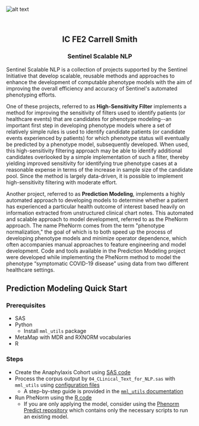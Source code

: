 ![alt text](https://dev.sentinelsystem.org/projects/AP/repos/sentinel-analytic-packages/raw/resources/logo.png?at=refs%2Fheads%2Fmaster)

<br>

<div>

  <h2 align="center">IC FE2 Carrell Smith</h2>

  <h3 align="center">Sentinel Scalable NLP</h3>

</div>


Sentinel Scalable NLP is a collection of projects supported by the Sentinel Initiative that develop scalable, reusable methods and approaches to enhance the development of computable phenotype models with the aim of improving the overall efficiency and accuracy of Sentinel's automated phenotyping efforts. 

One of these projects, referred to as **High-Sensitivity Filter** implements a method for improving the sensitivity of filters used to identify patients (or healthcare events) that are candidates for phenotype modeling--an important first step in developing phenotype models where a set of relatively simple rules is used to identify candidate patients (or candidate events experienced by patients) for which phenotype status will eventually be predicted by a phenotype model, subsequently developed. When used, this high-sensitivity filtering approach may be able to identify additional candidates overlooked by a simple implementation of such a filter, thereby yielding improved sensitivity for identifying true phenotype cases at a reasonable expense in terms of the increase in sample size of the candidate pool. Since the method is largely data-driven, it is possible to implement high-sensitivity filtering with moderate effort. 

Another project, referred to as **Prediction Modeling**, implements a highly automated approach to developing models to determine whether a patient has experienced a particular health outcome of interest based heavily on information extracted from unstructured clinical chart notes. This automated and scalable approach to model development, referred to as the PheNorm approach.  The name PheNorm comes from the term "phenotype normalization," the goal of which is to both speed up the process of developing phenotype models and minimize operator dependence, which often accompanies manual approaches to feature engineering and model development.  Code and tools available in the Prediction Modeling project were developed while implementing the PheNorm method to model the phenotype “symptomatic COVID-19 disease” using data from two different healthcare settings.


## Prediction Modeling Quick Start

### Prerequisites

* SAS
* Python
  * Install `mml_utils` package
* MetaMap with MDR and RXNORM vocabularies
* R

### Steps

* Create the Anaphylaxis Cohort using [SAS code](High-Sensitivity-Filter/Programs)
* Process the corpus output by `04_CLinical_Text_for_NLP.sas` with `mml_utils` using [configuration files](Prediction-Modeling/Anaphylaxis/NLP/configs)
  * A step-by-step guide is provided in the [`mml_utils` documentation](https://github.com/kpwhri/mml_utils/tree/master/examples/phenorm)
* Run PheNorm using the [R code](Prediction-Modeling/)
  * If you are only applying the model, consider using the [Phenorm Predict repository](https://github.com/kpwhri/phenorm_predict) which contains only the necessary scripts to run an existing model.

